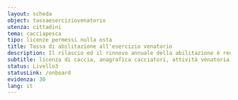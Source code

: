 ```yaml
---
layout: scheda
object: tassaeserciziovenatorio
utenza: cittadini
tema: cacciapesca
tipo: licenze permessi nulla osta
title: Tassa di abilitazione all'esercizio venatorio
description: Il rilascio ed il rinnovo annuale della abilitazione è requisito necessario insieme al tesserino di caccia per cacciare in Umbria
subtitle: licenza di caccia, anagrafica cacciatori, attività venatoria, pagamento, tesserino
status: Livello3
statusLink: /onboard
evidenza: 30
lang: it
---
```


